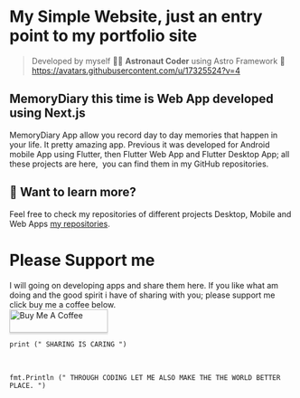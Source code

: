 # My Simple Website, just an entry point to my portfolio site

> Developed by myself  🧑‍🚀 **Astronaut Coder**  using Astro Framework 🚀 
https://avatars.githubusercontent.com/u/17325524?v=4

## MemoryDiary this time is Web App developed using Next.js
MemoryDiary App allow you record day to day memories that happen in your life. It pretty amazing app. Previous it was developed for Android mobile App using Flutter, then Flutter Web App and Flutter Desktop App; all these projects are here,  you can find them in my GitHub repositories.

## 👀 Want to learn more?

Feel free to check my repositories of different projects Desktop, Mobile and Web Apps [my repositories](https://github.com/johnnylyimo?tab=repositories).

# Please Support me
I will going on developing apps and share them here. If you like what am doing and the good spirit i have of sharing with you; please support me click buy me a coffee below.
<br />
<a href="https://www.buymeacoffee.com/johnnylyimo" target="_blank"><img src="https://www.buymeacoffee.com/assets/img/custom_images/orange_img.png" alt="Buy Me A Coffee" style="height: 41px !important;width: 174px !important;box-shadow: 0px 3px 2px 0px rgba(190, 190, 190, 0.5) !important;-webkit-box-shadow: 0px 3px 2px 0px rgba(190, 190, 190, 0.5) !important;" ></a>

```
print (" SHARING IS CARING ")
```
 
```
fmt.Println (" THROUGH CODING LET ME ALSO MAKE THE THE WORLD BETTER PLACE. ")
```

          